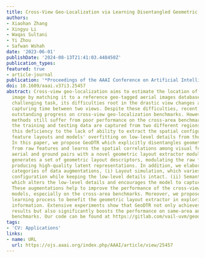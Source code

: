 ```yaml
---
title: Cross-View Geo-Localization via Learning Disentangled Geometric Layout Correspondence
authors:
- Xiaohan Zhang
- Xingyu Li
- Waqas Sultani
- Yi Zhou
- Safwan Wshah
date: '2023-06-01'
publishDate: '2024-08-13T21:41:03.448450Z'
publication_types:
featured: true
- article-journal
publication: '*Proceedings of the AAAI Conference on Artificial Intelligence (AAAI)*'
doi: 10.1609/aaai.v37i3.25457
abstract: Cross-view geo-localization aims to estimate the location of a query ground
  image by matching it to a reference geo-tagged aerial images database. As an extremely
  challenging task, its difficulties root in the drastic view changes and different
  capturing time between two views. Despite these difficulties, recent works achieve
  outstanding progress on cross-view geo-localization benchmarks. However, existing
  methods still suffer from poor performance on the cross-area benchmarks, in which
  the training and testing data are captured from two different regions. We attribute
  this deficiency to the lack of ability to extract the spatial configuration of visual
  feature layouts and models' overfitting on low-level details from the training set.
  In this paper, we propose GeoDTR which explicitly disentangles geometric information
  from raw features and learns the spatial correlations among visual features from
  aerial and ground pairs with a novel geometric layout extractor module. This module
  generates a set of geometric layout descriptors, modulating the raw features and
  producing high-quality latent representations. In addition, we elaborate on two
  categories of data augmentations, (i) Layout simulation, which varies the spatial
  configuration while keeping the low-level details intact. (ii) Semantic augmentation,
  which alters the low-level details and encourages the model to capture spatial configurations.
  These augmentations help to improve the performance of the cross-view geo-localization
  models, especially on the cross-area benchmarks. Moreover, we propose a counterfactual-based
  learning process to benefit the geometric layout extractor in exploring spatial
  information. Extensive experiments show that GeoDTR not only achieves state-of-the-art
  results but also significantly boosts the performance on same-area and cross-area
  benchmarks. Our code can be found at https://gitlab.com/vail-uvm/geodtr.
tags:
- 'CV: Applications'
links:
- name: URL
  url: https://ojs.aaai.org/index.php/AAAI/article/view/25457
---
```

